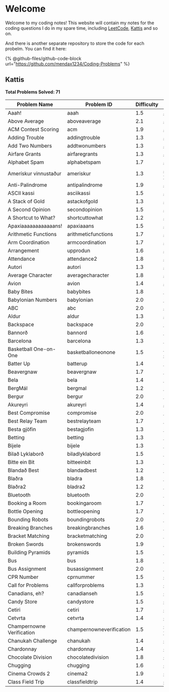 # Welcome

Welcome to my coding notes! This website will contain my notes for the coding questions I do in my spare time, including [LeetCode](https://leetcode.com/u/mendax1234/), [Kattis](https://open.kattis.com/users/wenbo-daniel-zhu) and so on.

And there is another separate repository to store the code for each probelm. You can find it here:

{% @github-files/github-code-block url="https://github.com/mendax1234/Coding-Problems" %}

## Kattis

**Total Problems Solved: 71**

| Problem Name              | Problem ID               | Difficulty | Explanation                                                                        | Language |
| ------------------------- | ------------------------ | ---------- | ---------------------------------------------------------------------------------- | -------- |
| Aaah!                     | aaah                     | 1.5        | [aaah.md](kattis/easy/aaah.md "mention")                                           | C        |
| Above Average             | aboveaverage             | 2.1        | [above-average.md](kattis/easy/above-average.md "mention")                         | C        |
| ACM Contest Scoring       | acm                      | 1.9        | [acm-contest-scoring.md](kattis/easy/acm-contest-scoring.md "mention")             | C        |
| Adding Trouble            | addingtrouble            | 1.3        | [adding-trouble.md](kattis/easy/adding-trouble.md "mention")                       | C        |
| Add Two Numbers           | addtwonumbers            | 1.3        | [add-two-numbers.md](kattis/easy/add-two-numbers.md "mention")                     | C        |
| Airfare Grants            | airfaregrants            | 1.3        | [airfare-grants.md](kattis/easy/airfare-grants.md "mention")                       | C        |
| Alphabet Spam             | alphabetspam             | 1.7        | [alphabet-spam.md](kattis/easy/alphabet-spam.md "mention")                         | C        |
| Amerískur vinnustaður     | ameriskur                | 1.3        | [ameriskur-vinnustadur.md](kattis/easy/ameriskur-vinnustadur.md "mention")         | C        |
| Anti-Palindrome           | antipalindrome           | 1.9        | [anti-palindrome.md](kattis/easy/anti-palindrome.md "mention")                     | C        |
| ASCII kassi               | asciikassi               | 1.5        | [ascii-kassi.md](kattis/easy/ascii-kassi.md "mention")                             | C        |
| A Stack of Gold           | astackofgold             | 1.3        | [a-stack-of-gold.md](kattis/easy/a-stack-of-gold.md "mention")                     | C        |
| A Second Opinion          | secondopinion            | 1.5        | [a-second-opinion.md](kattis/easy/a-second-opinion.md "mention")                   | C        |
| A Shortcut to What?       | shortcuttowhat           | 1.2        | [a-shortcut-to-what.md](kattis/easy/a-shortcut-to-what.md "mention")               | C        |
| Apaxiaaaaaaaaaaaans!      | apaxiaaans               | 1.5        | [apaxiaaaaaaaaaaaans.md](kattis/easy/apaxiaaaaaaaaaaaans.md "mention")             | C        |
| Arithmetic Functions      | arithmeticfunctions      | 1.7        | [arithmetic-functions.md](kattis/easy/arithmetic-functions.md "mention")           | C        |
| Arm Coordination          | armcoordination          | 1.7        | [arm-coordination.md](kattis/easy/arm-coordination.md "mention")                   | C        |
| Arrangement               | upprodun                 | 1.6        | [arrangement.md](kattis/easy/arrangement.md "mention")                             | C        |
| Attendance                | attendance2              | 1.8        | [attendance.md](kattis/easy/attendance.md "mention")                               | C        |
| Autori                    | autori                   | 1.3        | [autori.md](kattis/easy/autori.md "mention")                                       | C        |
| Average Character         | averagecharacter         | 1.8        | [average-character.md](kattis/easy/average-character.md "mention")                 | C        |
| Avion                     | avion                    | 1.4        | [avion.md](kattis/easy/avion.md "mention")                                         | C        |
| Baby Bites                | babybites                | 1.8        | [baby-bites.md](kattis/easy/baby-bites.md "mention")                               | C        |
| Babylonian Numbers        | babylonian               | 2.0        | [babylonian-numbers.md](kattis/easy/babylonian-numbers.md "mention")               | C        |
| ABC                       | abc                      | 2.0        | [abc.md](kattis/easy/abc.md "mention")                                             | C        |
| Aldur                     | aldur                    | 1.3        | [aldur.md](kattis/easy/aldur.md "mention")                                         | C        |
| Backspace                 | backspace                | 2.0        | [backspace.md](kattis/easy/backspace.md "mention")                                 | C        |
| Bannorð                   | bannord                  | 1.6        | [bannord.md](kattis/easy/bannord.md "mention")                                     | C        |
| Barcelona                 | barcelona                | 1.3        | [barcelona.md](kattis/easy/barcelona.md "mention")                                 | C        |
| Basketball One-on-One     | basketballoneonone       | 1.5        | [basketball-one-on-one.md](kattis/easy/basketball-one-on-one.md "mention")         | C        |
| Batter Up                 | batterup                 | 1.4        | [batter-up.md](kattis/easy/batter-up.md "mention")                                 | C        |
| Beavergnaw                | beavergnaw               | 1.7        | [beavergnaw.md](kattis/easy/beavergnaw.md "mention")                               | C        |
| Bela                      | bela                     | 1.4        | [bela.md](kattis/easy/bela.md "mention")                                           | C        |
| BergMál                   | bergmal                  | 1.2        | [bergmal.md](kattis/easy/bergmal.md "mention")                                     | C        |
| Bergur                    | bergur                   | 2.0        | [bergur.md](kattis/easy/bergur.md "mention")                                       | C        |
| Akureyri                  | akureyri                 | 1.4        | [akureyri.md](kattis/easy/akureyri.md "mention")                                   | C        |
| Best Compromise           | compromise               | 2.0        | [best-compromise.md](kattis/easy/best-compromise.md "mention")                     | C        |
| Best Relay Team           | bestrelayteam            | 1.7        | [best-relay-team.md](kattis/easy/best-relay-team.md "mention")                     | C        |
| Besta gjöfin              | bestagjofin              | 1.3        | [besta-gjofin.md](kattis/easy/besta-gjofin.md "mention")                           | C        |
| Betting                   | betting                  | 1.3        | [betting.md](kattis/easy/betting.md "mention")                                     | C        |
| Bijele                    | bijele                   | 1.3        | [bijele.md](kattis/easy/bijele.md "mention")                                       | C        |
| Bilað Lyklaborð           | biladlyklabord           | 1.5        | [bilad-lyklabord.md](kattis/easy/bilad-lyklabord.md "mention")                     | C        |
| Bitte ein Bit             | bitteeinbit              | 1.3        | [bitte-ein-bit.md](kattis/easy/bitte-ein-bit.md "mention")                         | C        |
| Blandað Best              | blandadbest              | 1.2        | [blandad-best.md](kattis/easy/blandad-best.md "mention")                           | C        |
| Blaðra                    | bladra                   | 1.8        | [bladra.md](kattis/easy/bladra.md "mention")                                       | C        |
| Blaðra2                   | bladra2                  | 1.2        | [bladra2.md](kattis/easy/bladra2.md "mention")                                     | C        |
| Bluetooth                 | bluetooth                | 2.0        | [bluetooth.md](kattis/easy/bluetooth.md "mention")                                 | C        |
| Booking a Room            | bookingaroom             | 1.7        | [booking-a-room.md](kattis/easy/booking-a-room.md "mention")                       | C        |
| Bottle Opening            | bottleopening            | 1.7        | [bottle-opening.md](kattis/easy/bottle-opening.md "mention")                       | C        |
| Bounding Robots           | boundingrobots           | 2.0        | [bounding-robots.md](kattis/easy/bounding-robots.md "mention")                     | C        |
| Breaking Branches         | breakingbranches         | 1.6        | [breaking-branches.md](kattis/easy/breaking-branches.md "mention")                 | C        |
| Bracket Matching          | bracketmatching          | 2.0        | [bracket-matching.md](kattis/easy/bracket-matching.md "mention")                   | C        |
| Broken Swords             | brokenswords             | 1.9        | [broken-swords.md](kattis/easy/broken-swords.md "mention")                         | C        |
| Building Pyramids         | pyramids                 | 1.5        | [building-pyramids.md](kattis/easy/building-pyramids.md "mention")                 | C        |
| Bus                       | bus                      | 1.8        | [bus.md](kattis/easy/bus.md "mention")                                             | C        |
| Bus Assignment            | busassignment            | 2.0        | [bus-assignment.md](kattis/easy/bus-assignment.md "mention")                       | C        |
| CPR Number                | cprnummer                | 1.5        | [cpr-number.md](kattis/easy/cpr-number.md "mention")                               | C        |
| Call for Problems         | callforproblems          | 1.3        | [call-for-problems.md](kattis/easy/call-for-problems.md "mention")                 | C        |
| Canadians, eh?            | canadianseh              | 1.5        | [canadians-eh.md](kattis/easy/canadians-eh.md "mention")                           | C        |
| Candy Store               | candystore               | 1.5        | [candy-store.md](kattis/easy/candy-store.md "mention")                             | C        |
| Cetiri                    | cetiri                   | 1.7        | [cetiri.md](kattis/easy/cetiri.md "mention")                                       | C        |
| Cetvrta                   | cetvrta                  | 1.4        | [cetvrta.md](kattis/easy/cetvrta.md "mention")                                     | C        |
| Champernowne Verification | champernowneverification | 1.5        | [champernowne-verification.md](kattis/easy/champernowne-verification.md "mention") | C        |
| Chanukah Challenge        | chanukah                 | 1.4        | [chanukah-challenge.md](kattis/easy/chanukah-challenge.md "mention")               | C        |
| Chardonnay                | chardonnay               | 1.4        | [chardonnay.md](kattis/easy/chardonnay.md "mention")                               | C        |
| Chocolate Division        | chocolatedivision        | 1.8        | [chocolate-division.md](kattis/easy/chocolate-division.md "mention")               | C        |
| Chugging                  | chugging                 | 1.6        | [chugging.md](kattis/easy/chugging.md "mention")                                   | C        |
| Cinema Crowds 2           | cinema2                  | 1.9        | [cinema-crowds-2.md](kattis/easy/cinema-crowds-2.md "mention")                     | C        |
| Class Field Trip          | classfieldtrip           | 1.4        | [class-field-trip.md](kattis/easy/class-field-trip.md "mention")                   | C        |
